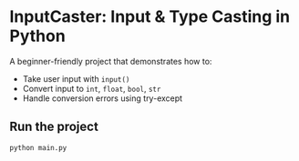 # InputCaster: Input & Type Casting in Python

A beginner-friendly project that demonstrates how to:
- Take user input with `input()`
- Convert input to `int`, `float`, `bool`, `str`
- Handle conversion errors using try-except

## Run the project

```bash
python main.py
